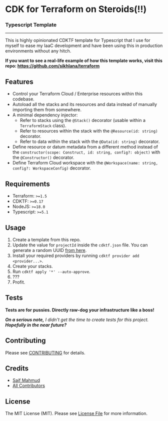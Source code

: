 # CDK for Terraform on Steroids(!!)
### Typescript Template

---

This is highly opinionated CDKTF template for Typescript that I use for myself to
ease my IaaC development and have been using this in production environments without any hitch.

**If you want to see a real-life example of how this template works,
visit this repo: https://github.com/sikhlana/terraform**


## Features

- Control your Terraform Cloud / Enterprise resources within this codebase.
- Autoload all the stacks and its resources and data instead of manually importing them from somewhere. 
- A minimal dependency injector:
  - Refer to stacks using the `@Stack()` decorator (usable within a `TerraformStack` class).
  - Refer to resources within the stack with the `@Resource(id: string)` decorator.
  - Refer to data within the stack with the `@Data(id: string)` decorator.
- Define resource or datum metadata from a different method instead of the `constructor(scope: Construct, id: string, config?: object)` with the `@Constructor()` decorator.
- Define Terraform Cloud workspace with the `@Workspace(name: string, config?: WorkspaceConfig)` decorator.


## Requirements
- Terraform: `>=1.5`
- CDKTF: `>=0.17`
- NodeJS: `>=18.0`
- Typescript: `>=5.1`


## Usage

1. Create a template from this repo.
2. Update the value for `projectId` inside the `cdktf.json` file. You can generate a random UUID [from here](https://www.uuidgenerator.net/version4).
3. Install your required providers by running `cdktf provider add <provider...>`.
4. Create your stacks.
5. Run `cdktf apply '*' --auto-approve`.
6. ???
7. Profit.


## Tests

__Tests are for pussies. Directly raw-dog your infrastructure like a boss!__

*__On a serious note,__ I didn't get the time to create tests for this project. __Hopefully in the near future?__*


## Contributing

Please see [CONTRIBUTING](CONTRIBUTING.md) for details.

## Credits

- [Saif Mahmud](https://github.com/sikhlana)
- [All Contributors](../../contributors)

## License

The MIT License (MIT). Please see [License File](LICENSE) for more information.
